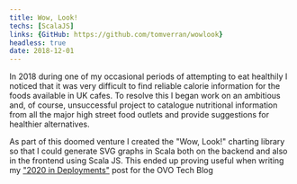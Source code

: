 ```yaml
---
title: Wow, Look!
techs: [ScalaJS]
links: {GitHub: https://github.com/tomverran/wowlook}
headless: true
date: 2018-12-01
---
```


In 2018 during one of my occasional periods of attempting to eat healthily I noticed that
it was very difficult to find reliable calorie information for the foods available in UK cafes.
To resolve this I began work on an ambitious and, of course, unsuccessful project to catalogue
nutritional information from all the major high street food outlets and provide suggestions for healthier alternatives.

As part of this doomed venture I created the "Wow, Look!" charting library so that I could generate SVG graphs in Scala both on the backend and also
in the frontend using Scala JS. This ended up proving useful when writing my ["2020 in Deployments"](https://tech.ovoenergy.com/2020-in-deployments/) post for the OVO Tech Blog